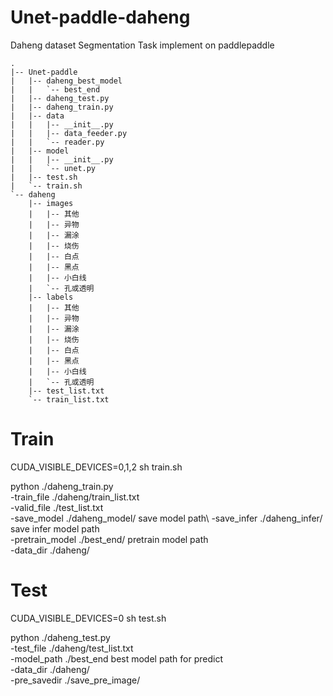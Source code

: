 # Unet-paddle-daheng
Daheng dataset Segmentation  Task implement on paddlepaddle
```
.
|-- Unet-paddle
|   |-- daheng_best_model
|   |   `-- best_end
|   |-- daheng_test.py
|   |-- daheng_train.py
|   |-- data
|   |   |-- __init__.py
|   |   |-- data_feeder.py
|   |   `-- reader.py
|   |-- model
|   |   |-- __init__.py
|   |   `-- unet.py
|   |-- test.sh
|   `-- train.sh
`-- daheng
    |-- images
    |   |-- 其他
    |   |-- 异物
    |   |-- 漏涂
    |   |-- 烧伤
    |   |-- 白点
    |   |-- 黑点
    |   |-- 小白线
    |   `-- 孔或透明
    |-- labels
    |   |-- 其他
    |   |-- 异物
    |   |-- 漏涂
    |   |-- 烧伤
    |   |-- 白点
    |   |-- 黑点
    |   |-- 小白线
    |   `-- 孔或透明
    |-- test_list.txt
    `-- train_list.txt
```

# Train
CUDA_VISIBLE_DEVICES=0,1,2 sh train.sh

python ./daheng_train.py \
    -train_file ./daheng/train_list.txt \
    -valid_file ./test_list.txt \
    -save_model ./daheng_model/ save model path\ 
    -save_infer ./daheng_infer/ save infer model path\
    -pretrain_model ./best_end/ pretrain model path\
    -data_dir ./daheng/ 


# Test
CUDA_VISIBLE_DEVICES=0 sh test.sh

python ./daheng_test.py \
    -test_file ./daheng/test_list.txt \
    -model_path ./best_end best model path for predict\
    -data_dir ./daheng/ \
    -pre_savedir ./save_pre_image/ 

